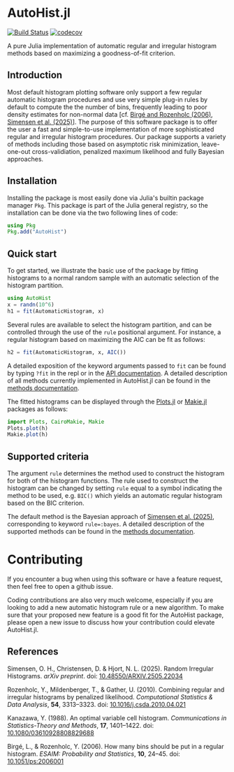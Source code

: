 # AutoHist.jl

[![Build Status](https://github.com/oskarhs/AutoHist.jl/actions/workflows/CI.yml/badge.svg?branch=main)](https://github.com/oskarhs/AutoHist.jl/actions/workflows/CI.yml?query=branch%3Amain) [![codecov](https://codecov.io/gh/oskarhs/AutoHist.jl/branch/main/graph/badge.svg)](https://codecov.io/gh/oskarhs/AutoHist.jl)


A pure Julia implementation of automatic regular and irregular histogram methods based on maximizing a goodness-of-fit criterion.

## Introduction
Most default histogram plotting software only support a few regular automatic histogram procedures and use very simple plug-in rules by default to compute the the number of bins, frequently leading to poor density estimates for non-normal data \[cf. [Birgé and Rozenholc (2006)](#birge2006bins), [Simensen et al. (2025)](#simensen2025random)\]. The purpose of this software package is to offer the user a fast and simple-to-use implementation of more sophisticated regular and irregular histogram procedures. Our package supports a variety of methods including those based on asymptotic risk minimization, leave-one-out cross-validiation, penalized maximum likelihood and fully Bayesian approaches.

## Installation
Installing the package is most easily done via Julia's builtin package manager `Pkg`. This package is part of the Julia general registry, so the installation can be done via the two following lines of code:
```julia
using Pkg
Pkg.add("AutoHist")
```

## Quick start

To get started, we illustrate the basic use of the package by fitting histograms to a normal random sample with an automatic selection of the histogram partition.

```julia
using AutoHist
x = randn(10^6)
h1 = fit(AutomaticHistogram, x)
```

Several rules are available to select the histogram partition, and can be controlled through the use of the `rule` positional argument. For instance, a regular histogram based on maximizing the AIC can be fit as follows:
```julia
h2 = fit(AutomaticHistogram, x, AIC())
```

A detailed exposition of the keyword arguments passed to `fit` can be found by typing `?fit` in the repl or in the [API documentation](https://oskarhs.github.io/AutoHist.jl/stable/api/). A detailed description of all methods currently implemented in AutoHist.jl can be found in the [methods documentation](https://oskarhs.github.io/AutoHist.jl/stable/methods/).

The fitted histograms can be displayed through the [Plots.jl](https://github.com/JuliaPlots/Plots.jl) or [Makie.jl](https://github.com/MakieOrg/Makie.jl) packages as follows:

```julia
import Plots, CairoMakie, Makie
Plots.plot(h)
Makie.plot(h)
```

## Supported criteria

The argument `rule` determines the method used to construct the histogram for both of the histogram functions. The rule used to construct the histogram can be changed by setting `rule` equal to a symbol indicating the method to be used, e.g. `BIC()` which yields an automatic regular histogram based on the BIC criterion.

The default method is the Bayesian approach of [Simensen et al. (2025)](#simensen2025random), corresponding to keyword `rule=:bayes`.
A detailed description of the supported methods can be found in the [methods documentation](https://oskarhs.github.io/AutoHist.jl/stable/methods/).

# Contributing
If you encounter a bug when using this software or have a feature request, then feel free to open a github issue.

Coding contributions are also very much welcome, especially if you are looking to add a new automatic histogram rule or a new algorithm. To make sure that your proposed new feature is a good fit for the AutoHist package, please open a new issue to discuss how your contribution could elevate AutoHist.jl.

## References
<a name="simensen2025random"></a> Simensen, O. H., Christensen, D. & Hjort, N. L. (2025). Random Irregular Histograms. _arXiv preprint_. doi: [10.48550/ARXIV.2505.22034](https://doi.org/10.48550/ARXIV.2505.22034)

<a name="rozenholc2010combining"></a> Rozenholc, Y., Mildenberger, T., & Gather, U. (2010). Combining regular and irregular histograms by penalized likelihood. _Computational Statistics & Data Analysis_, **54**, 3313–3323. doi: [10.1016/j.csda.2010.04.021](https://doi.org/10.1016/j.csda.2010.04.021)

<a name="kanazawa1988optimal"></a> Kanazawa, Y. (1988). An optimal variable cell histogram. _Communications in Statistics-Theory and Methods_, **17**, 1401–1422. doi: [10.1080/03610928808829688](https://doi.org/10.1080/03610928808829688)

<a name="birge2006bins"></a> Birgé, L., & Rozenholc, Y. (2006). How many bins should be put in a regular histogram. _ESAIM: Probability and Statistics_, **10**, 24–45. doi: [10.1051/ps:2006001](https://doi.org/10.1051/ps:2006001)